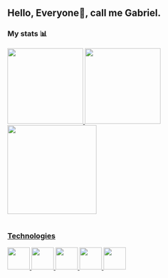 ## Hello, Everyone👋, call me Gabriel.
### My stats 📊

 <div>
  <a href="https://github.com/WillamiFerreira">
  <img height="170em" src="https://github-readme-stats.vercel.app/api?username=willamiferreira&show_icons=true&theme=gotham&include_all_commits=true&count_private=true"/>
  <img height="170em" src="https://github-readme-stats.vercel.app/api/top-langs/?username=willamiferreira&layout=compact&langs_count=16&theme=gotham"/>
  <img width="200px" height="200px" src="https://github.com/WillamiFerreira/WillamiFerreira/assets/98838062/7360d462-019a-4bca-b5bd-5e2588d3f75f"/>

</div>
 
 #
 ### Technologies
 <div>
  <img width="50px" height="50px" src="https://cdn.jsdelivr.net/gh/devicons/devicon/icons/html5/html5-original.svg"/>
  <img width="50px" height="50px" src="https://cdn.jsdelivr.net/gh/devicons/devicon/icons/css3/css3-original.svg" />
  <img width="50px" height="50px" src="https://github.com/WillamiFerreira/WillamiFerreira/assets/98838062/8a6cf3c9-bb47-4cd9-b2e8-43159bdfe8a5" />
  <img width="50px" height="50px" src="https://cdn.jsdelivr.net/gh/devicons/devicon/icons/javascript/javascript-original.svg" />
  <img width="50px" height="50px" src="https://github.com/WillamiFerreira/WillamiFerreira/assets/98838062/6444188a-7493-43e4-9887-b1dd6ae53e5e" />
 </div>
